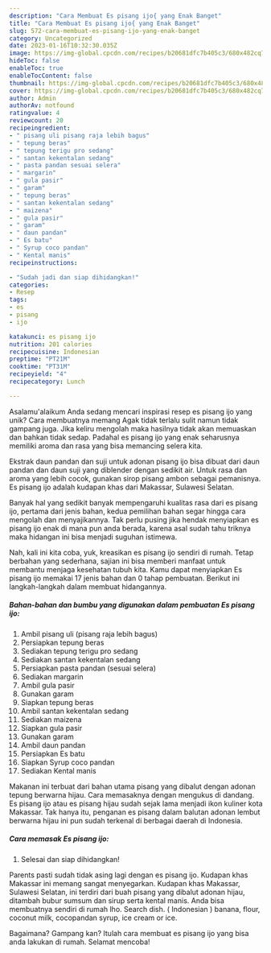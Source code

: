 ```yaml
---
description: "Cara Membuat Es pisang ijo{ yang Enak Banget"
title: "Cara Membuat Es pisang ijo{ yang Enak Banget"
slug: 572-cara-membuat-es-pisang-ijo-yang-enak-banget
category: Uncategorized
date: 2023-01-16T10:32:30.035Z
image: https://img-global.cpcdn.com/recipes/b20681dfc7b405c3/680x482cq70/es-pisang-ijo-foto-resep-utama.jpg
hideToc: false
enableToc: true
enableTocContent: false
thumbnail: https://img-global.cpcdn.com/recipes/b20681dfc7b405c3/680x482cq70/es-pisang-ijo-foto-resep-utama.jpg
cover: https://img-global.cpcdn.com/recipes/b20681dfc7b405c3/680x482cq70/es-pisang-ijo-foto-resep-utama.jpg
author: Admin
authorAv: notfound
ratingvalue: 4
reviewcount: 20
recipeingredient:
- " pisang uli pisang raja lebih bagus"
- " tepung beras"
- " tepung terigu pro sedang"
- " santan kekentalan sedang"
- " pasta pandan sesuai selera"
- " margarin"
- " gula pasir"
- " garam"
- " tepung beras"
- " santan kekentalan sedang"
- " maizena"
- " gula pasir"
- " garam"
- " daun pandan"
- " Es batu"
- " Syrup coco pandan"
- " Kental manis"
recipeinstructions:

- "Sudah jadi dan siap dihidangkan!"
categories:
- Resep
tags:
- es
- pisang
- ijo

katakunci: es pisang ijo 
nutrition: 201 calories
recipecuisine: Indonesian
preptime: "PT21M"
cooktime: "PT31M"
recipeyield: "4"
recipecategory: Lunch

---
```



Asalamu'alaikum Anda sedang mencari inspirasi resep es pisang ijo yang unik? Cara membuatnya memang Agak tidak terlalu sulit namun tidak gampang juga. Jika keliru mengolah maka hasilnya tidak akan memuaskan dan bahkan tidak sedap. Padahal es pisang ijo yang enak seharusnya memiliki aroma dan rasa yang bisa memancing selera kita.


Ekstrak daun pandan dan suji untuk adonan pisang ijo bisa dibuat dari daun pandan dan daun suji yang diblender dengan sedikit air. Untuk rasa dan aroma yang lebih cocok, gunakan sirop pisang ambon sebagai pemanisnya. Es pisang ijo adalah kudapan khas dari Makassar, Sulawesi Selatan.

Banyak hal yang sedikit banyak mempengaruhi kualitas rasa dari es pisang ijo, pertama dari jenis bahan, kedua pemilihan bahan segar hingga cara mengolah dan menyajikannya. Tak perlu pusing jika hendak menyiapkan es pisang ijo enak di mana pun anda berada, karena asal sudah tahu triknya maka hidangan ini bisa menjadi suguhan istimewa.


Nah, kali ini kita coba, yuk, kreasikan es pisang ijo sendiri di rumah. Tetap berbahan yang sederhana, sajian ini bisa memberi manfaat untuk membantu menjaga kesehatan tubuh kita. Kamu dapat menyiapkan Es pisang ijo memakai 17 jenis bahan dan 0 tahap pembuatan. Berikut ini langkah-langkah dalam membuat hidangannya.

<!--inarticleads1-->

##### Bahan-bahan dan bumbu yang digunakan dalam pembuatan Es pisang ijo:

1. Ambil  pisang uli (pisang raja lebih bagus)
1. Persiapkan  tepung beras
1. Sediakan  tepung terigu pro sedang
1. Sediakan  santan kekentalan sedang
1. Persiapkan  pasta pandan (sesuai selera)
1. Sediakan  margarin
1. Ambil  gula pasir
1. Gunakan  garam
1. Siapkan  tepung beras
1. Ambil  santan kekentalan sedang
1. Sediakan  maizena
1. Siapkan  gula pasir
1. Gunakan  garam
1. Ambil  daun pandan
1. Persiapkan  Es batu
1. Siapkan  Syrup coco pandan
1. Sediakan  Kental manis


Makanan ini terbuat dari bahan utama pisang yang dibalut dengan adonan tepung berwarna hijau. Cara memasaknya dengan mengukus di dandang. Es pisang ijo atau es pisang hijau sudah sejak lama menjadi ikon kuliner kota Makassar. Tak hanya itu, penganan es pisang dalam balutan adonan lembut berwarna hijau ini pun sudah terkenal di berbagai daerah di Indonesia. 

<!--inarticleads2-->

##### Cara memasak Es pisang ijo:


1. Selesai dan siap dihidangkan!

Parents pasti sudah tidak asing lagi dengan es pisang ijo. Kudapan khas Makassar ini memang sangat menyegarkan. Kudapan khas Makassar, Sulawesi Selatan, ini terdiri dari buah pisang yang dibalut adonan hijau, ditambah bubur sumsum dan sirup serta kental manis. Anda bisa membuatnya sendiri di rumah lho. Search dish. ( Indonesian ) banana, flour, coconut milk, cocopandan syrup, ice cream or ice. 

Bagaimana? Gampang kan? Itulah cara membuat es pisang ijo yang bisa anda lakukan di rumah. Selamat mencoba!
